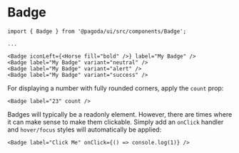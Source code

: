 # Badge

```tsx
import { Badge } from '@pagoda/ui/src/components/Badge';

...

<Badge iconLeft={<Horse fill="bold" />} label="My Badge" />
<Badge label="My Badge" variant="neutral" />
<Badge label="My Badge" variant="alert" />
<Badge label="My Badge" variant="success" />
```

For displaying a number with fully rounded corners, apply the `count` prop:

```tsx
<Badge label="23" count />
```

Badges will typically be a readonly element. However, there are times where it can make sense to make them clickable. Simply add an `onClick` handler and `hover/focus` styles will automatically be applied:

```tsx
<Badge label="Click Me" onClick={() => console.log(1)} />
```
